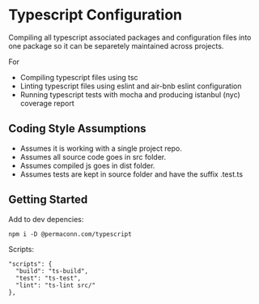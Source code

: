 # Typescript Configuration

Compiling all typescript associated packages and configuration
files into one package so it can be separetely maintained
across projects.

For

* Compiling typescript files using tsc
* Linting typescript files using eslint and air-bnb eslint configuration
* Running typescript tests with mocha and producing istanbul (nyc) coverage report

## Coding Style Assumptions

* Assumes it is working with a single project repo.
* Assumes all source code goes in src folder.
* Assumes compiled js goes in dist folder.
* Assumes tests are kept in source folder and have the suffix .test.ts

## Getting Started

Add to dev depencies:

    npm i -D @permaconn.com/typescript


Scripts:

    "scripts": {
      "build": "ts-build",
      "test": "ts-test",
      "lint": "ts-lint src/"
    },

